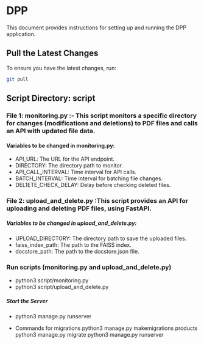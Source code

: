 # DPP

This document provides instructions for setting up and running the DPP application.

## Pull the Latest Changes

To ensure you have the latest changes, run:

```sh
git pull

```
## Script Directory: script

### File 1: monitoring.py :- This script monitors a specific directory for changes (modifications and deletions) to PDF files and calls an API with updated file data.
  
#### Variables to be changed in monitoring.py:
  * API_URL: The URL for the API endpoint.
  * DIRECTORY: The directory path to monitor.
  * API_CALL_INTERVAL: Time interval for API calls.
  * BATCH_INTERVAL: Time interval for batching file changes.
  * DEL1ETE_CHECK_DELAY: Delay before checking deleted files.

### File 2: upload_and_delete.py :This script provides an API for uploading and deleting PDF files, using FastAPI.

##### Variables to be changed in upload_and_delete.py:
  * UPLOAD_DIRECTORY: The directory path to save the uploaded files.
  * faiss_index_path: The path to the FAISS index.
  * docstore_path: The path to the docstore.json file.


### Run scripts (monitoring.py and upload_and_delete.py)
* python3 script/monitoring.py
* python3 script/upload_and_delete.py

##### Start the Server
* python3 manage.py runserver



- Commands for migrations
python3 manage.py makemigrations products
python3 manage.py migrate
python3 manage.py runserver


